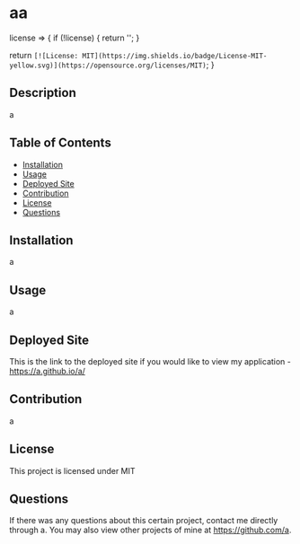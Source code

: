 # aa
  license => {
  if (!license) {
    return '';
  }

  return `
  [![License: MIT](https://img.shields.io/badge/License-MIT-yellow.svg)](https://opensource.org/licenses/MIT)
  `;
}

  ## Description
  a

  ## Table of Contents
  - [Installation](#installation)
  - [Usage](#usage)
  - [Deployed Site](#deployed-site)
  - [Contribution](#contribution)
  - [License](#license)
  - [Questions](#uestions)
  
  ## Installation
  a

  ## Usage
  a

  ## Deployed Site
  This is the link to the deployed site if you would like to view my application - https://a.github.io/a/

  ## Contribution
  a

  ## License
  This project is licensed under MIT

  ## Questions
  If there was any questions about this certain project, contact me directly through a. You may also view other projects of mine at https://github.com/a.
  